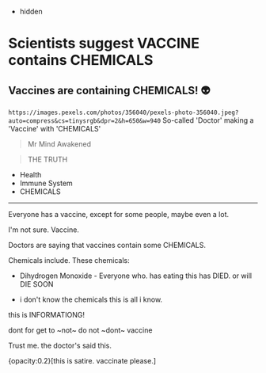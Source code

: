 - hidden

# Scientists suggest VACCINE contains CHEMICALS

## Vaccines are containing CHEMICALS! 👽

`https://images.pexels.com/photos/356040/pexels-photo-356040.jpeg?auto=compress&cs=tinysrgb&dpr=2&h=650&w=940` So-called 'Doctor' making a 'Vaccine' with 'CHEMICALS'

> Mr Mind Awakened

> THE TRUTH

- Health
- Immune System
- CHEMICALS

---

Everyone has a vaccine, except for some people, maybe even a lot.

I'm not sure. Vaccine.

Doctors are saying that vaccines contain some CHEMICALS.

Chemicals include. These chemicals:

- Dihydrogen Monoxide - Everyone who. has eating this has DIED. or will DIE SOON

- i don't know the chemicals this is all i know.

this is INFORMATIONG!

dont for get to ~not~ do not ~dont~ vaccine

Trust me. the doctor's said this.



{opacity:0.2}[this is satire. vaccinate please.]
